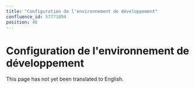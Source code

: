 ```yaml
---
title: "Configuration de l'environnement de développement"
confluence_id: 57771894
position: 48
---
```

# Configuration de l'environnement de développement


This page has not yet been translated to English.

